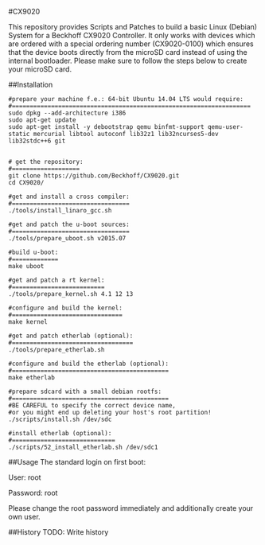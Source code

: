 #CX9020

This repository provides Scripts and Patches to build a basic Linux (Debian) System for a Beckhoff CX9020 Controller.
It only works with devices which are ordered with a special ordering number (CX9020-0100) which ensures that the device boots directly from the microSD card instead of using the internal bootloader.
Please make sure to follow the steps below to create your microSD card.

##Installation
```
#prepare your machine f.e.: 64-bit Ubuntu 14.04 LTS would require:
#===================================================================
sudo dpkg --add-architecture i386
sudo apt-get update
sudo apt-get install -y debootstrap qemu binfmt-support qemu-user-static mercurial libtool autoconf lib32z1 lib32ncurses5-dev lib32stdc++6 git


# get the repository:
#===================
git clone https://github.com/Beckhoff/CX9020.git
cd CX9020/

#get and install a cross compiler:
#=================================
./tools/install_linaro_gcc.sh

#get and patch the u-boot sources:
#=================================
./tools/prepare_uboot.sh v2015.07

#build u-boot:
#=============
make uboot

#get and patch a rt kernel:
#==========================
./tools/prepare_kernel.sh 4.1 12 13

#configure and build the kernel:
#===============================
make kernel

#get and patch etherlab (optional):
#==================================
./tools/prepare_etherlab.sh

#configure and build the etherlab (optional):
#============================================
make etherlab

#prepare sdcard with a small debian rootfs:
#============================================
#BE CAREFUL to specify the correct device name,
#or you might end up deleting your host's root partition!
./scripts/install.sh /dev/sdc

#install etherlab (optional):
#=============================
./scripts/52_install_etherlab.sh /dev/sdc1
```
##Usage
The standard login on first boot:

User:     root

Password: root

Please change the root password immediately and additionally create your own user.

##History
TODO: Write history

